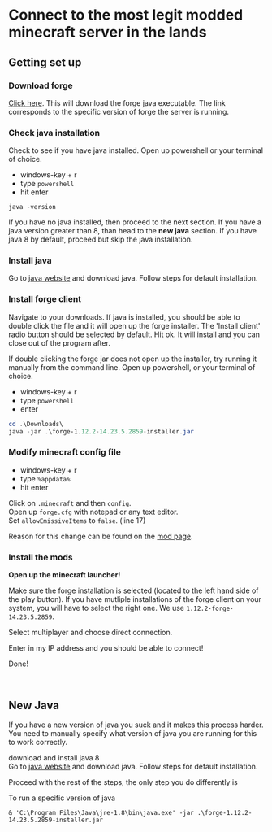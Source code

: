# Connect to the most legit modded minecraft server in the lands

## Getting set up

### Download forge  
[Click here](https://adfoc.us/serve/sitelinks/?id=271228&url=https://maven.minecraftforge.net/net/minecraftforge/forge/1.12.2-14.23.5.2859/forge-1.12.2-14.23.5.2859-installer.jar). This will download the forge java executable. The link corresponds to the specific version of forge the server is running. 

### Check java installation
Check to see if you have java installed. Open up powershell or your terminal of choice. 
- windows-key + r
- type `powershell`
- hit enter

```
java -version
```

If you have no java installed, then proceed to the next section. If you have a java version greater than 8, than head to the **new java** section. If you have java 8 by default, proceed but skip the java installation. 

### Install java  
Go to [java website](https://www.java.com/download/ie_manual.jsp) and download java. Follow steps for default installation. 

### Install forge client  
Navigate to your downloads. If java is installed, you should be able to double click the file and it will open up the forge installer. The 'Install client' radio button should be selected by default. Hit ok. It will install and you can close out of the program after.

If double clicking the forge jar does not open up the installer, try running it manually from the command line. 
Open up powershell, or your terminal of choice. 

- windows-key + r
- type `powershell`
- enter

```powershell
cd .\Downloads\
java -jar .\forge-1.12.2-14.23.5.2859-installer.jar
```

### Modify minecraft config file
- windows-key + r
- type `%appdata%`
- hit enter

Click on `.minecraft` and then `config`.  
Open up `forge.cfg` with notepad or any text editor.  
Set `allowEmissiveItems` to `false`. (line 17)  

Reason for this change can be found on the [mod page](https://www.curseforge.com/minecraft/mc-mods/vics-modern-warfare-mod).

### Install the mods 

**Open up the minecraft launcher!**

Make sure the forge installation is selected (located to the left hand side of the play button). If you have mutliple installations of the forge client on your system, you will have to select the right one. We use `1.12.2-forge-14.23.5.2859`. 

Select multiplayer and choose direct connection. 

Enter in my IP address and you should be able to connect!

Done!


<br />


## New Java 

If you have a new version of java you suck and it makes this process harder. You need to manually specify what version of java you are running for this to work correctly.

download and install java 8  
Go to [java website](https://www.java.com/download/ie_manual.jsp) and download java. Follow steps for default installation. 

Proceed with the rest of the steps, the only step you do differently is 

To run a specific version of java 
```
& 'C:\Program Files\Java\jre-1.8\bin\java.exe' -jar .\forge-1.12.2-14.23.5.2859-installer.jar
```

